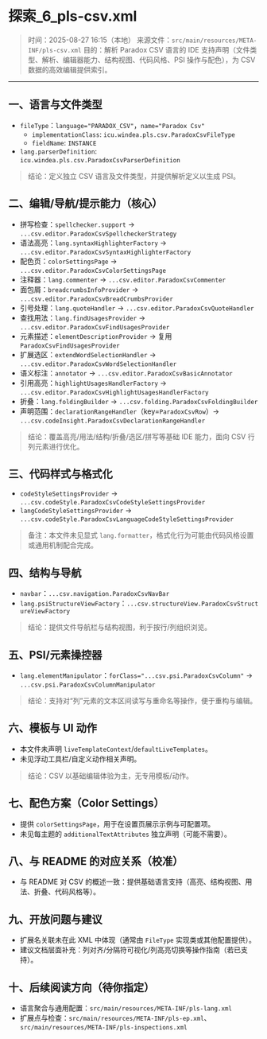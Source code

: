 # 探索_6_pls-csv.xml

> 时间：2025-08-27 16:15（本地）
> 来源文件：`src/main/resources/META-INF/pls-csv.xml`
> 目的：解析 Paradox CSV 语言的 IDE 支持声明（文件类型、解析、编辑器能力、结构视图、代码风格、PSI 操作与配色），为 CSV 数据的高效编辑提供索引。

---

## 一、语言与文件类型

- `fileType`：`language="PARADOX_CSV"`，`name="Paradox Csv"`
  - `implementationClass`: `icu.windea.pls.csv.ParadoxCsvFileType`
  - `fieldName`: `INSTANCE`
- `lang.parserDefinition`: `icu.windea.pls.csv.ParadoxCsvParserDefinition`

> 结论：定义独立 CSV 语言及文件类型，并提供解析定义以生成 PSI。

## 二、编辑/导航/提示能力（核心）

- 拼写检查：`spellchecker.support` → `...csv.editor.ParadoxCsvSpellcheckerStrategy`
- 语法高亮：`lang.syntaxHighlighterFactory` → `...csv.editor.ParadoxCsvSyntaxHighlighterFactory`
- 配色页：`colorSettingsPage` → `...csv.editor.ParadoxCsvColorSettingsPage`
- 注释器：`lang.commenter` → `...csv.editor.ParadoxCsvCommenter`
- 面包屑：`breadcrumbsInfoProvider` → `...csv.editor.ParadoxCsvBreadCrumbsProvider`
- 引号处理：`lang.quoteHandler` → `...csv.editor.ParadoxCsvQuoteHandler`
- 查找用法：`lang.findUsagesProvider` → `...csv.editor.ParadoxCsvFindUsagesProvider`
- 元素描述：`elementDescriptionProvider` → 复用 `ParadoxCsvFindUsagesProvider`
- 扩展选区：`extendWordSelectionHandler` → `...csv.editor.ParadoxCsvWordSelectionHandler`
- 语义标注：`annotator` → `...csv.editor.ParadoxCsvBasicAnnotator`
- 引用高亮：`highlightUsagesHandlerFactory` → `...csv.editor.ParadoxCsvHighlightUsagesHandlerFactory`
- 折叠：`lang.foldingBuilder` → `...csv.folding.ParadoxCsvFoldingBuilder`
- 声明范围：`declarationRangeHandler`（key=`ParadoxCsvRow`）→ `...csv.codeInsight.ParadoxCsvDeclarationRangeHandler`

> 结论：覆盖高亮/用法/结构/折叠/选区/拼写等基础 IDE 能力，面向 CSV 行列元素进行优化。

## 三、代码样式与格式化

- `codeStyleSettingsProvider` → `...csv.codeStyle.ParadoxCsvCodeStyleSettingsProvider`
- `langCodeStyleSettingsProvider` → `...csv.codeStyle.ParadoxCsvLanguageCodeStyleSettingsProvider`

> 备注：本文件未见显式 `lang.formatter`，格式化行为可能由代码风格设置或通用机制配合完成。

## 四、结构与导航

- `navbar`：`...csv.navigation.ParadoxCsvNavBar`
- `lang.psiStructureViewFactory`：`...csv.structureView.ParadoxCsvStructureViewFactory`

> 结论：提供文件导航栏与结构视图，利于按行/列组织浏览。

## 五、PSI/元素操控器

- `lang.elementManipulator`：`forClass="...csv.psi.ParadoxCsvColumn"` → `...csv.psi.ParadoxCsvColumnManipulator`

> 结论：支持对“列”元素的文本区间读写与重命名等操作，便于重构与编辑。

## 六、模板与 UI 动作

- 本文件未声明 `liveTemplateContext`/`defaultLiveTemplates`。
- 未见浮动工具栏/自定义动作相关声明。

> 结论：CSV 以基础编辑体验为主，无专用模板/动作。

## 七、配色方案（Color Settings）

- 提供 `colorSettingsPage`，用于在设置页展示示例与可配置项。
- 未见每主题的 `additionalTextAttributes` 独立声明（可能不需要）。

## 八、与 README 的对应关系（校准）

- 与 README 对 CSV 的概述一致：提供基础语言支持（高亮、结构视图、用法、折叠、代码风格等）。

## 九、开放问题与建议

- 扩展名关联未在此 XML 中体现（通常由 `FileType` 实现类或其他配置提供）。
- 建议文档层面补充：列对齐/分隔符可视化/列高亮切换等操作指南（若已支持）。

## 十、后续阅读方向（待你指定）

- 语言聚合与通用配置：`src/main/resources/META-INF/pls-lang.xml`
- 扩展点与检查：`src/main/resources/META-INF/pls-ep.xml`、`src/main/resources/META-INF/pls-inspections.xml`
